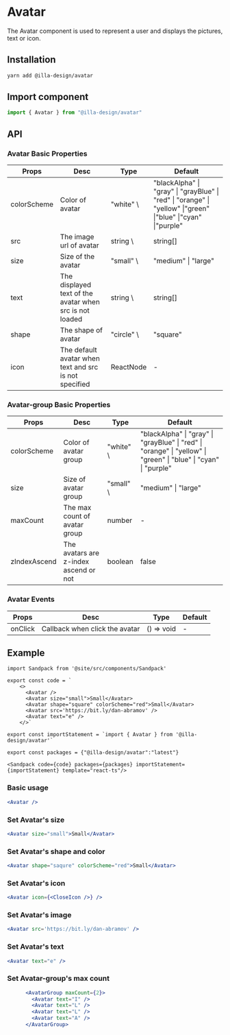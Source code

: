 # Avatar

The Avatar component is used to represent a user and displays the pictures, text or icon.

## Installation

```bash
yarn add @illa-design/avatar
```

## Import component

```jsx
import { Avatar } from "@illa-design/avatar"
```

## API

### Avatar Basic Properties

| Props       | Desc                                                     | Type        | Default                                                                                                                        |
| ----------- | -------------------------------------------------------- | ----------- | ------------------------------------------------------------------------------------------------------------------------------ |
| colorScheme | Color of avatar                                          | "white" \  | "blackAlpha" \| "gray" \| "grayBlue" \| "red" \| "orange" \| "yellow" \|"green" \|"blue" \|"cyan" \|"purple" | "gray" |
| src         | The image url of avatar                                  | string \   | string[]                                           | -                                                                         |
| size        | Size of the avatar                                       | "small" \  | "medium" \| "large"                               | "small"                                                                   |
| text        | The displayed  text of the avatar when src is not loaded | string \   | string[]                                           | -                                                                         |
| shape       | The shape of avatar                                      | "circle" \ | "square"                                         | "circle"                                                                    |
| icon        | The default avatar when text and src is not specified    | ReactNode   | -                                                                                                                              |

### Avatar-group Basic Properties

| Props        | Desc                                  | Type       | Default                                                                                                                            |
| ------------ | ------------------------------------- | ---------- | ---------------------------------------------------------------------------------------------------------------------------------- |
| colorScheme  | Color of avatar group                 | "white" \ | "blackAlpha" \| "gray" \| "grayBlue" \| "red" \| "orange" \| "yellow" \| "green" \| "blue" \| "cyan" \| "purple" | "gray" |
| size         | Size of avatar group                  | "small" \ | "medium" \| "large"                               | "small"                                                                       |
| maxCount     | The max count of avatar group         | number     | -                                                                                                                                  |
| zIndexAscend | The avatars are z-index ascend or not | boolean    | false                                                                                                                              |



### Avatar Events

| Props   | Desc                           | Type       | Default |
| ------- | ------------------------------ | ---------- | ------- |
| onClick | Callback when click the avatar | () => void | -       |

## Example


```mdx-code-block
import Sandpack from '@site/src/components/Sandpack'

export const code = `
    <>
      <Avatar />
      <Avatar size="small">Small</Avatar>
      <Avatar shape="square" colorScheme="red">Small</Avatar>
      <Avatar src='https://bit.ly/dan-abramov' />
      <Avatar text="e" />
    </>`

export const importStatement = `import { Avatar } from '@illa-design/avatar'`

export const packages = {"@illa-design/avatar":"latest"}

<Sandpack code={code} packages={packages} importStatement={importStatement} template="react-ts"/>
```

### Basic usage

```jsx
<Avatar />
```

### Set Avatar's size

```jsx
<Avatar size="small">Small</Avatar>
```

### Set Avatar's shape and color

```jsx
<Avatar shape="saqure" colorScheme="red">Small</Avatar>
```

### Set Avatar's icon

```jsx
<Avatar icon={<CloseIcon />} />
```

### Set Avatar's image

```jsx
<Avatar src='https://bit.ly/dan-abramov' />
```

### Set Avatar's text

```jsx
<Avatar text="e" />
```

### Set Avatar-group's max count

```jsx
      <AvatarGroup maxCount={2}>
        <Avatar text="I" />
        <Avatar text="L" />
        <Avatar text="L" />
        <Avatar text="A" /> 
      </AvatarGroup>
```

